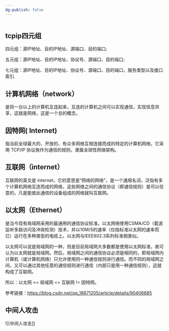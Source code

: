 ```yaml
---
dg-publish: false
---
```

```toc
```

## tcpip四元组
四元组：源IP地址、目的IP地址、源端口、目的端口;

五元组：源IP地址、目的IP地址、协议号、源端口、目的端口;

七元组：源IP地址、目的IP地址、协议号、源端口、目的端口，服务类型以及接口索引.

## 计算机网络（network）
是将一台以上的计算机互连起来，互连的计算机之间可以实现通信，实现信息共享，这就是网络，这是一个总的概念。

## 因特网( Internet)
指当前全球最大的、开放的、有众多网络互相连接而成的特定的计算机网络，它采用 TCP/IP 协议族作为通信的规则，隶属全球性网络架构。

## 互联网（internet）
互联网的英文是 internet，它的意思是“网络的网络”，是一个通用名词，泛指有多个计算机网络互连而成的网络，这些网络之间的通信协议（即通信规则）是可以任意的，凡是能彼此通信的设备组成的网络就叫互联网。

## 以太网（Ethernet）
是当今现有局域网采用的最通用的通信协议标准。以太网络使用CSMA/CD（载波监听多路访问及冲突检测）技术，并以10M/S的速率（仅指标准以太网的速率而已）运行在多种类型的电缆上。以太网与IEEE802.3系列标准相类似。

以太网可以说是局域网的一种，但是目前局域网大多数都是使用以太网标准，故可认为以太网就是局域网。然后，局域网之间的通信协议必须是相同的，即局域网内计算机（或计算机网络）只允许使用同一种通信规则进行通信。而不同的局域网之间，又可以通过其他任意的通信规则进行通信（内部只是用一种通信规则），这就构成了互联网。

所以：以太网 <= 局域网 <= 互联网 != 因特网。

参考链接：https://blog.csdn.net/qq_18671205/article/details/90406685

## 中间人攻击
![[中间人攻击]]



